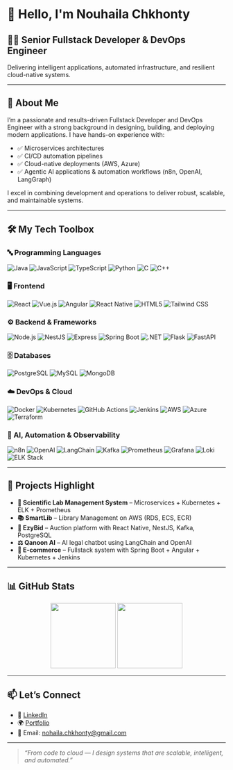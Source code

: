 # 👋 Hello, I'm Nouhaila Chkhonty

## 🧑‍💻 Senior Fullstack Developer & DevOps Engineer  
Delivering intelligent applications, automated infrastructure, and resilient cloud-native systems.

---

## 🌟 About Me

I’m a passionate and results-driven Fullstack Developer and DevOps Engineer with a strong background in designing, building, and deploying modern applications. I have hands-on experience with:

- ✅ Microservices architectures
- ✅ CI/CD automation pipelines
- ✅ Cloud-native deployments (AWS, Azure)
- ✅ Agentic AI applications & automation workflows (n8n, OpenAI, LangGraph)

I excel in combining development and operations to deliver robust, scalable, and maintainable systems.

---

## 🛠️ My Tech Toolbox

### 🔤 Programming Languages
![Java](https://img.shields.io/badge/-Java-007396?logo=java&logoColor=white)
![JavaScript](https://img.shields.io/badge/-JavaScript-F7DF1E?logo=javascript&logoColor=black)
![TypeScript](https://img.shields.io/badge/-TypeScript-3178C6?logo=typescript&logoColor=white)
![Python](https://img.shields.io/badge/-Python-3776AB?logo=python&logoColor=white)
![C](https://img.shields.io/badge/-C-00599C?logo=c&logoColor=white)
![C++](https://img.shields.io/badge/-C++-00599C?logo=c%2B%2B&logoColor=white)

### 🖥️ Frontend
![React](https://img.shields.io/badge/-React-61DAFB?logo=react&logoColor=black)
![Vue.js](https://img.shields.io/badge/-Vue.js-4FC08D?logo=vue.js&logoColor=white)
![Angular](https://img.shields.io/badge/-Angular-DD0031?logo=angular&logoColor=white)
![React Native](https://img.shields.io/badge/-React%20Native-61DAFB?logo=react&logoColor=white)
![HTML5](https://img.shields.io/badge/-HTML5-E34F26?logo=html5&logoColor=white)
![Tailwind CSS](https://img.shields.io/badge/-Tailwind%20CSS-06B6D4?logo=tailwind-css&logoColor=white)

### ⚙️ Backend & Frameworks
![Node.js](https://img.shields.io/badge/-Node.js-339933?logo=node.js&logoColor=white)
![NestJS](https://img.shields.io/badge/-NestJS-E0234E?logo=nestjs&logoColor=white)
![Express](https://img.shields.io/badge/-Express.js-000000?logo=express&logoColor=white)
![Spring Boot](https://img.shields.io/badge/-Spring%20Boot-6DB33F?logo=spring-boot&logoColor=white)
![.NET](https://img.shields.io/badge/-.NET-512BD4?logo=dotnet&logoColor=white)
![Flask](https://img.shields.io/badge/-Flask-000000?logo=flask&logoColor=white)
![FastAPI](https://img.shields.io/badge/-FastAPI-009688?logo=fastapi&logoColor=white)

### 🗄️ Databases
![PostgreSQL](https://img.shields.io/badge/-PostgreSQL-4169E1?logo=postgresql&logoColor=white)
![MySQL](https://img.shields.io/badge/-MySQL-4479A1?logo=mysql&logoColor=white)
![MongoDB](https://img.shields.io/badge/-MongoDB-47A248?logo=mongodb&logoColor=white)

### ☁️ DevOps & Cloud
![Docker](https://img.shields.io/badge/-Docker-2496ED?logo=docker&logoColor=white)
![Kubernetes](https://img.shields.io/badge/-Kubernetes-326CE5?logo=kubernetes&logoColor=white)
![GitHub Actions](https://img.shields.io/badge/-GitHub%20Actions-2088FF?logo=github-actions&logoColor=white)
![Jenkins](https://img.shields.io/badge/-Jenkins-D24939?logo=jenkins&logoColor=white)
![AWS](https://img.shields.io/badge/-AWS-232F3E?logo=amazon-aws&logoColor=white)
![Azure](https://img.shields.io/badge/-Azure-0078D4?logo=microsoft-azure&logoColor=white)
![Terraform](https://img.shields.io/badge/-Terraform-623CE4?logo=terraform&logoColor=white)

### 🤖 AI, Automation & Observability
![n8n](https://img.shields.io/badge/-n8n-F35421?logo=n8n&logoColor=white)
![OpenAI](https://img.shields.io/badge/-OpenAI-412991?logo=openai&logoColor=white)
![LangChain](https://img.shields.io/badge/-LangChain-000000?logo=python&logoColor=white)
![Kafka](https://img.shields.io/badge/-Kafka-231F20?logo=apache-kafka&logoColor=white)
![Prometheus](https://img.shields.io/badge/-Prometheus-E6522C?logo=prometheus&logoColor=white)
![Grafana](https://img.shields.io/badge/-Grafana-F46800?logo=grafana&logoColor=white)
![Loki](https://img.shields.io/badge/-Loki-2C3236?logo=loki&logoColor=white)
![ELK Stack](https://img.shields.io/badge/-ELK-005571?logo=elastic&logoColor=white)

---

## 📂 Projects Highlight

- **🧪 Scientific Lab Management System** – Microservices + Kubernetes + ELK + Prometheus  
- **📚 SmartLib** – Library Management on AWS (RDS, ECS, ECR)  
- **🏦 EzyBid** – Auction platform with React Native, NestJS, Kafka, PostgreSQL  
- **⚖️ Qanoon AI** – AI legal chatbot using LangChain and OpenAI  
- **🛒 E-commerce** – Fullstack system with Spring Boot + Angular + Kubernetes + Jenkins

---

## 📊 GitHub Stats

<p align="center">
  <img src="https://github-readme-stats.vercel.app/api?username=chkhonty9&show_icons=true&theme=default&hide_title=true" height="150" />
  <img src="https://github-readme-stats.vercel.app/api/top-langs/?username=chkhonty9&layout=compact&theme=default" height="150" />
</p>

---

## 📫 Let’s Connect

- 💼 [LinkedIn](https://www.linkedin.com/in/your-link)
- 🌍 [Portfolio](https://yourwebsite.dev)
- 📧 Email: nohaila.chkhonty@gmail.com

---

> _“From code to cloud — I design systems that are scalable, intelligent, and automated.”_

